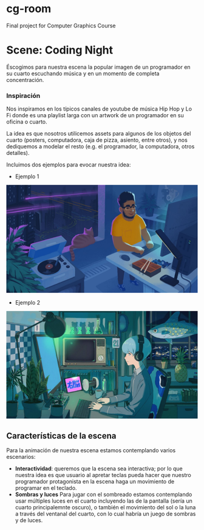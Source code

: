 # cg-room
Final project for Computer Graphics Course

# Scene: Coding Night

Éscogimos para nuestra escena la popular imagen de un programador en su cuarto escuchando música y en un momento de completa concentración.

### Inspiración
Nos inspiramos en los típicos canales de youtube de música Hip Hop y Lo Fi donde es una playlist larga con un artwork de un programador en su oficina o cuarto. 

La idea es que nosotros utilicemos assets para algunos de los objetos del cuarto (posters, computadora, caja de pizza, asiento, entre otros), y nos dediquemos a modelar el resto (e.g. el programador, la computadora, otros detalles).

Incluimos dos ejemplos para evocar nuestra idea:

- Ejemplo 1
<img src='./media/ex-1.jpg'/>

- Ejemplo 2
<img src='./media/ex-2.jpg'/>


## Características de la escena

Para la animación de nuestra escena estamos contemplando varios escenarios:
- **Interactividad**: queremos que la escena sea interactiva; por lo que nuestra idea es que usuario al apretar teclas pueda hacer que nuestro programador protagonista en la escena haga un movimiento de programar en el teclado.
- **Sombras y luces** Para jugar con el sombreado estamos contemplando usar múltiples luces en el cuarto incluyendo las de la pantalla (sería un cuarto principalemnte oscuro), o también el movimiento del sol o la luna a través del ventanal del cuarto, con lo cual habría un juego de sombras y de luces.

